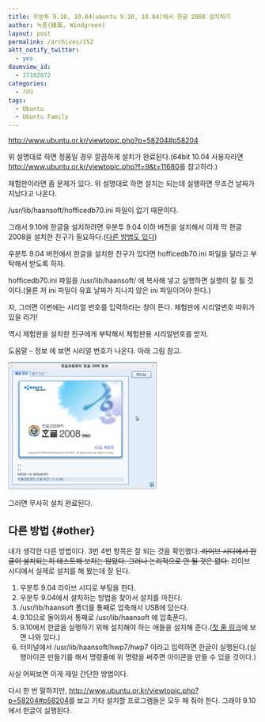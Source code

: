 ```yaml
---
title: 우분투 9.10, 10.04(ubuntu 9.10, 10.04)에서 한글 2008 설치하기
author: 녹풍(綠風, Windgreen)
layout: post
permalink: /archives/152
aktt_notify_twitter:
  - yes
daumview_id:
  - 37182072
categories:
  - 기타
tags:
  - Ubuntu
  - Ubuntu Family
---
```

<a href="http://www.ubuntu.or.kr/viewtopic.php?p=58204#p58204" target="_blank">http://www.ubuntu.or.kr/viewtopic.php?p=58204#p58204</a>

위 설명대로 하면 정품일 경우 깔끔하게 설치가 완료된다.(64bit 10.04 사용자라면 <a href="http://www.ubuntu.or.kr/viewtopic.php?f=9&t=11680" target="_blank">http://www.ubuntu.or.kr/viewtopic.php?f=9&t=11680</a>를 참고하라.)

<meta http-equiv="content-type" content="text/html; charset=utf-8" />


체험판이라면 좀 문제가 있다. 위 설명대로 하면 설치는 되는데 실행하면 무조건 날짜가 지났다고 나온다.

/usr/lib/haansoft/hofficedb70.ini 파일이 없기 때문이다.

그래서 9.10에 한글을 설치하려면 우분투 9.04 이하 버전을 설치해서 이제 막 한글2008을 설치한 친구가 필요하다.([다른 방법도 있다][1])

우분투 9.04 버전에서 한글을 설치한 친구가 있다면 hofficedb70.ini 파일을 달라고 부탁해서 받도록 하자.

hofficedb70.ini 파일을 /usr/lib/haansoft/ 에 복사해 넣고 실행하면 실행이 잘 될 것이다.(물론 저 ini 파일이 유효 날짜가 지나지 않은 ini 파일이어야 한다.)

자, 그러면 이번에는 시리얼 번호를 입력하라는 창이 뜬다. 체험판에 시리얼번호 따위가 있을 리가!

역시 체험판을 설치한 친구에게 부탁해서 체험판용 시리얼번호를 받자.

도움말 &#8211; 정보 에 보면 시리얼 번호가 나온다. 아래 그림 참고.

<img src="/uploads/legacy/old-images/1/cfile8.uf.1147ED4B4D4BC877294A98.png" class="aligncenter" width="300" height="257" alt="" />

그러면 무사히 설치 완료된다.

## 다른 방법 {#other}

내가 생각한 다른 방법이다. 3번 4번 항목은 잘 되는 것을 확인했다.<s> 라이브 시디에서 한글이 설치되는지 테스트해 보지는 않았다. 그러나 논리적으로 안 될 것은 없다.</s>&nbsp;라이브 시디에서 실제로 설치를 해 봤는데 잘 된다.

1.  우분투 9.04 라이브 시디로 부팅을 한다.
2.  우분투 9.04에서 설치하는 방법을 찾아서 설치를 마친다.
3.  /usr/lib/haansoft 폴더를 통째로 압축해서 USB에 담는다.
4.  9.10으로 돌아와서 통째로 /usr/lib/haansoft 에 압축푼다.
5.  9.10에서 한글을 실행하기 위해 설치해야 하는 애들을 설치해 준다.(<a href="http://www.ubuntu.or.kr/viewtopic.php?p=58204#p58204" target="_blank">첫 줄 링크</a>에 보면 나와 있다.)
6.  터미널에서 /usr/lib/haansoft/hwp7/hwp7 이라고 입력하면 한글이 실행된다.(실행아이콘 만들기를 해서 명령줄에 위 명령을 써주면 아이콘을 만들 수 있을 것이다.)

사실 어찌보면 이게 제일 간단한 방법이다.

다시 한 번 말하지만, <a href="http://www.ubuntu.or.kr/viewtopic.php?p=58204#p58204" target="_blank">http://www.ubuntu.or.kr/viewtopic.php?p=58204#p58204</a>를 보고 기타 설치할 프로그램들은 모두 해 줘야 한다. 그래야 9.10에서 한글이 실행된다.

 [1]: #other